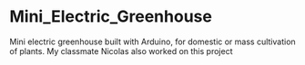 # Mini_Electric_Greenhouse
Mini electric greenhouse built with Arduino, for domestic or mass cultivation of plants. My classmate Nicolas also worked on this project
